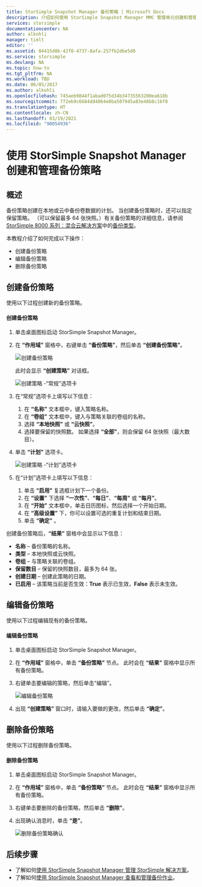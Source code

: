 ```yaml
---
title: StorSimple Snapshot Manager 备份策略 | Microsoft Docs
description: 介绍如何使用 StorSimple Snapshot Manager MMC 管理单元创建和管理控制计划备份的备份策略。
services: storsimple
documentationcenter: NA
author: alkohli
manager: timlt
editor: ''
ms.assetid: 04415d0b-42f0-4737-8afa-257fb2dbe5d0
ms.service: storsimple
ms.devlang: NA
ms.topic: how-to
ms.tgt_pltfrm: NA
ms.workload: TBD
ms.date: 06/05/2017
ms.author: alkohli
ms.openlocfilehash: 745aeb9844f1abad075d34b34735563200ea618b
ms.sourcegitcommit: 772eb9c6684dd4864e0ba507945a83e48b8c16f0
ms.translationtype: HT
ms.contentlocale: zh-CN
ms.lasthandoff: 03/19/2021
ms.locfileid: "90054936"
---
```

# <a name="use-storsimple-snapshot-manager-to-create-and-manage-backup-policies"></a>使用 StorSimple Snapshot Manager 创建和管理备份策略
## <a name="overview"></a>概述
备份策略创建在本地或云中备份卷数据的计划。 当创建备份策略时，还可以指定保留策略。 （可以保留最多 64 张快照。）有关备份策略的详细信息，请参阅 [StorSimple 8000 系列：混合云解决方案](storsimple-overview.md)中的[备份类型](storsimple-what-is-snapshot-manager.md#backup-types-and-backup-policies)。

本教程介绍了如何完成以下操作：

* 创建备份策略
* 编辑备份策略
* 删除备份策略

## <a name="create-a-backup-policy"></a>创建备份策略
使用以下过程创建新的备份策略。

#### <a name="to-create-a-backup-policy"></a>创建备份策略
1. 单击桌面图标启动 StorSimple Snapshot Manager。
2. 在 **“作用域”** 窗格中，右键单击 **“备份策略”**，然后单击 **“创建备份策略”**。

    ![创建备份策略](./media/storsimple-snapshot-manager-manage-backup-policies/HCS_SSM_Create_BU_policy.png)

    此时会显示 **“创建策略”** 对话框。

    ![创建策略 -“常规”选项卡](./media/storsimple-snapshot-manager-manage-backup-policies/HCS_SSM_Create_policy_general.png)
3. 在“常规”选项卡上填写以下信息：

   1. 在 **“名称”** 文本框中，键入策略名称。
   2. 在 **“卷组”** 文本框中，键入与策略关联的卷组的名称。
   3. 选择 **“本地快照”** 或 **“云快照”**。
   4. 选择要保留的快照数。 如果选择 **“全部”**，则会保留 64 张快照（最大数目）。
4. 单击 **“计划”** 选项卡。

    ![创建策略 -“计划”选项卡](./media/storsimple-snapshot-manager-manage-backup-policies/HCS_SSM_Create_policy_schedule.png)
5. 在“计划”选项卡上填写以下信息：

   1. 单击 **“启用”** 复选框计划下一个备份。
   2. 在 **“设置”** 下选择 **“一次性”**、**“每日”**、**“每周”** 或 **“每月”**。
   3. 在 **“开始”** 文本框中，单击日历图标，然后选择一个开始日期。
   4. 在 **“高级设置”** 下，你可以设置可选的重复计划和结束日期。
   5. 单击 **“确定”** 。

创建备份策略后，**“结果”** 窗格中会显示以下信息：

* **名称** – 备份策略的名称。
* **类型** – 本地快照或云快照。
* **卷组** – 与策略关联的卷组。
* **保留数目** – 保留的快照数目，最多为 64 张。
* **创建日期** – 创建此策略的日期。
* **已启用** – 该策略当前是否生效：**True** 表示已生效，**False** 表示未生效。

## <a name="edit-a-backup-policy"></a>编辑备份策略
使用以下过程编辑现有的备份策略。

#### <a name="to-edit-a-backup-policy"></a>编辑备份策略
1. 单击桌面图标启动 StorSimple Snapshot Manager。
2. 在 **“作用域”** 窗格中，单击 **“备份策略”** 节点。 此时会在 **“结果”** 窗格中显示所有备份策略。
3. 右键单击要编辑的策略，然后单击“编辑”。

    ![编辑备份策略](./media/storsimple-snapshot-manager-manage-backup-policies/HCS_SSM_Edit_BU_policy.png)
4. 出现 **“创建策略”** 窗口时，请输入要做的更改，然后单击 **“确定”**。

## <a name="delete-a-backup-policy"></a>删除备份策略
使用以下过程删除备份策略。

#### <a name="to-delete-a-backup-policy"></a>删除备份策略
1. 单击桌面图标启动 StorSimple Snapshot Manager。
2. 在 **“作用域”** 窗格中，单击 **“备份策略”** 节点。 此时会在 **“结果”** 窗格中显示所有备份策略。
3. 右键单击要删除的备份策略，然后单击 **“删除”**。
4. 出现确认消息时，单击 **“是”**。

    ![删除备份策略确认](./media/storsimple-snapshot-manager-manage-backup-policies/HCS_SSM_Delete_BU_policy.png)

## <a name="next-steps"></a>后续步骤
* 了解如何[使用 StorSimple Snapshot Manager 管理 StorSimple 解决方案](storsimple-snapshot-manager-admin.md)。
* 了解如何[使用 StorSimple Snapshot Manager 查看和管理备份作业](storsimple-snapshot-manager-manage-backup-jobs.md)。
